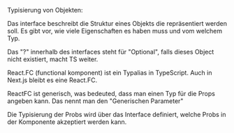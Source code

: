 Typisierung von Objekten:

Das interface beschreibt die Struktur eines Objekts die repräsentiert werden soll. Es gibt vor, wie viele Eigenschaften es haben muss und vom welchem Typ.

Das "?" innerhalb des interfaces steht für "Optional", falls dieses Object nicht existiert, macht TS weiter.

React.FC (functional komponent) ist ein Typalias in TypeScript. Auch in Next.js bleibt es eine React.FC.

ReactFC ist generisch, was bedeuted, dass man einen Typ für die Props angeben kann. Das nennt man den "Generischen Parameter"

Die Typisierung der Probs wird über das Interface definiert, welche Probs in der Komponente akzeptiert werden kann.
